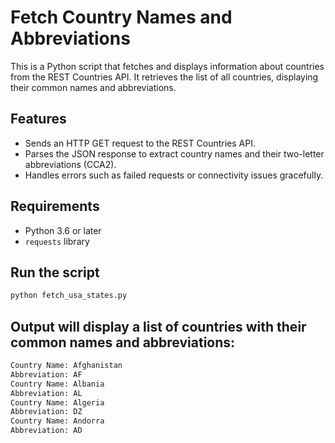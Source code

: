 # Fetch Country Names and Abbreviations

This is a Python script that fetches and displays information about countries from the REST Countries API. It retrieves the list of all countries, displaying their common names and abbreviations.

## Features

- Sends an HTTP GET request to the REST Countries API.
- Parses the JSON response to extract country names and their two-letter abbreviations (CCA2).
- Handles errors such as failed requests or connectivity issues gracefully.

## Requirements

- Python 3.6 or later
- `requests` library

## Run the script

```bash
python fetch_usa_states.py
```
 
## Output will display a list of countries with their common names and abbreviations:
```bash
Country Name: Afghanistan
Abbreviation: AF
Country Name: Albania
Abbreviation: AL
Country Name: Algeria
Abbreviation: DZ
Country Name: Andorra
Abbreviation: AD

